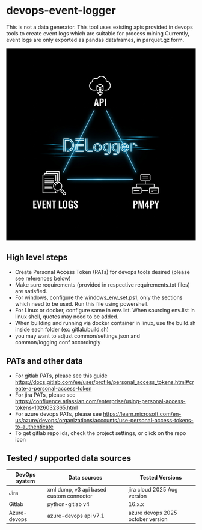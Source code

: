 # devops-event-logger

This is not a data generator.
This tool uses existing apis provided in devops tools to create event logs which are suitable for process mining
Currently, event logs are only exported as pandas dataframes, in parquet.gz form.

<img src="images/devops_event_logger.jpg" alt="alt text" width="512" height="512">

## High level steps

- Create Personal Access Token (PATs) for devops tools desired (please see references below)
- Make sure requirements (provided in respective requirements.txt files) are satisfied.
- For windows, configure the windows_env_set.ps1, only the sections which need to be used. Run this file using powershell.
- For Linux or docker, configure same in env.list. When sourcing env.list in linux shell, quotes may need to be added.
- When building and running via docker container in linux, use the build.sh inside each folder (ex: gitlab/build.sh)
- you may want to adjust common/settings.json and common/logging.conf accordingly

## PATs and other data

- For gitlab PATs, please see this guide https://docs.gitlab.com/ee/user/profile/personal_access_tokens.html#create-a-personal-access-token
- For jira PATs, please see https://confluence.atlassian.com/enterprise/using-personal-access-tokens-1026032365.html
- For azure devops PATs, please see https://learn.microsoft.com/en-us/azure/devops/organizations/accounts/use-personal-access-tokens-to-authenticate
- To get gitlab repo ids, check the project settings, or click on the repo icon

## Tested / supported data sources

| DevOps system | Data sources | Tested Versions |
| ----------- | ----------- | ----------- |
| Jira | xml dump, v3 api based custom connector | jira cloud 2025 Aug version|
| Gitlab | python-gitlab v4 | 16.x.x |
| Azure-devops | azure-devops api v7.1 | azure devops 2025 october version |
